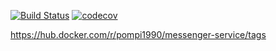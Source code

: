 [![Build Status](https://travis-ci.org/aikrasnov/simple-messenger.svg?branch=master)](https://travis-ci.org/aikrasnov/simple-messenger)
[![codecov](https://codecov.io/gh/aikrasnov/simple-messenger/branch/master/graph/badge.svg)](https://codecov.io/gh/aikrasnov/simple-messenger)

https://hub.docker.com/r/pompi1990/messenger-service/tags
